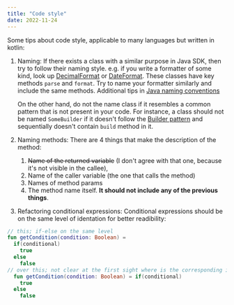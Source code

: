 ```yaml
---
title: "Code style"
date: 2022-11-24
---
```


Some tips about code style, applicable to many languages but written in kotlin:

1. Naming:
  If there exists a class with a similar purpose in Java SDK, then try to follow their naming style. e.g. if you write a formatter of some kind,
look up [DecimalFormat](https://docs.oracle.com/en/java/javase/20/docs/api/java.base/java/text/DecimalFormat.html)
or [DateFormat](https://docs.oracle.com/en/java/javase/17/docs/api/java.base/java/text/DateFormat.html). These classes have key methods
 `parse` and `format`. Try to name your formatter similarly and include the same methods.
   Additional tips in [Java naming conventions](https://www.oracle.com/java/technologies/javase/codeconventions-namingconventions.html)
   
   On the other hand, do not the name class if it resembles a common pattern that is not present in your code. For instance, a class
   should not be named `SomeBuilder` if it doesn't follow the [Builder pattern](https://en.wikipedia.org/wiki/Builder_pattern) and sequentially doesn't contain `build` method in it.

2. Naming methods:
   There are 4 things that make the description of the method:
   1. ~~Name of the returned variable~~ (I don't agree with that one, because it's not visible in the callee),
   2. Name of the caller variable (the one that calls the method)
   3. Names of method params
   4. The method name itself. **It should not include any of the previous things**.
    

3. Refactoring conditional expressions:
Conditional expressions should be on the same level of identation for better readibility:
```kt
// this; if-else on the same level
fun getCondition(condition: Boolean) =
  if(conditional)
    true
  else
    false
// over this; not clear at the first sight where is the corresponding if
  fun getCondition(condition: Boolean) = if(conditional)
    true
  else
    false

```
